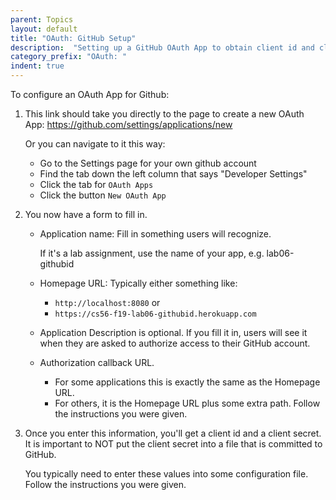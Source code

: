```yaml
---
parent: Topics
layout: default
title: "OAuth: GitHub Setup"
description:  "Setting up a GitHub OAuth App to obtain client id and client secret"
category_prefix: "OAuth: "
indent: true
---
```



To configure an OAuth App for Github:

1. This link should take you directly to the page to create a new OAuth App: <https://github.com/settings/applications/new>
   
   Or you can navigate to it this way:
      * Go to the Settings page for your own github account
      * Find the tab down the left column that says "Developer Settings"
      * Click the tab for `OAuth Apps`
      * Click the button `New OAuth App`

2.  You now have a form to fill in.

    * Application name: Fill in something users will recognize. 
      
      If it's a lab assignment, use the name of your app, e.g. lab06-githubid
     
    * Homepage URL: Typically either something like:
       * `http://localhost:8080` or
       * `https://cs56-f19-lab06-githubid.herokuapp.com`
       
    * Application Description is optional.  If you fill it in, users will see it when they are asked to authorize access to their GitHub account.
    
    * Authorization callback URL.  
       * For some applications this is exactly the same as the Homepage URL.  
       * For others, it is the Homepage URL plus some extra path.  Follow the instructions you were given.
       
3.  Once you enter this information, you'll get a client id and a client secret.
    It is important to NOT put the client secret into a file that is committed to GitHub.
    
    You typically need to enter these values into some configuration file.  Follow the instructions you were given. 
   
